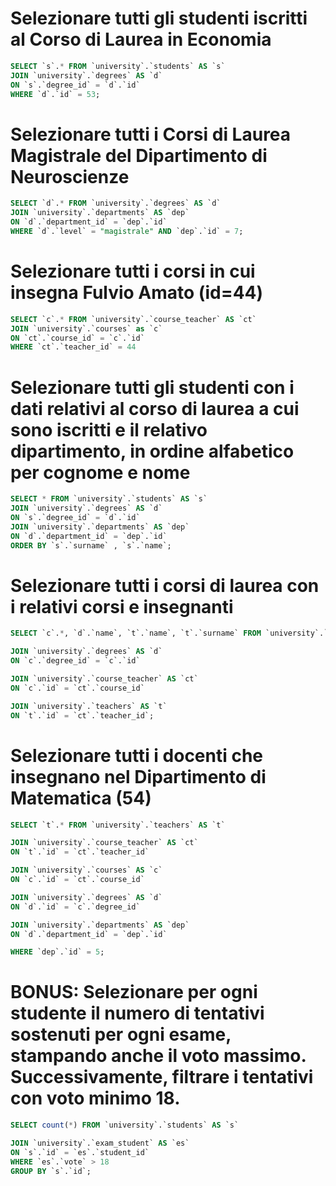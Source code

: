 # Selezionare tutti gli studenti iscritti al Corso di Laurea in Economia

```sql
SELECT `s`.* FROM `university`.`students` AS `s`
JOIN `university`.`degrees` AS `d`
ON `s`.`degree_id` = `d`.`id`
WHERE `d`.`id` = 53;
```

# Selezionare tutti i Corsi di Laurea Magistrale del Dipartimento di Neuroscienze

```sql
SELECT `d`.* FROM `university`.`degrees` AS `d`
JOIN `university`.`departments` AS `dep`
ON `d`.`department_id` = `dep`.`id`
WHERE `d`.`level` = "magistrale" AND `dep`.`id` = 7;
```

# Selezionare tutti i corsi in cui insegna Fulvio Amato (id=44)

```sql
SELECT `c`.* FROM `university`.`course_teacher` AS `ct`
JOIN `university`.`courses` as `c`
ON `ct`.`course_id` = `c`.`id`
WHERE `ct`.`teacher_id` = 44
```

# Selezionare tutti gli studenti con i dati relativi al corso di laurea a cui sono iscritti e il relativo dipartimento, in ordine alfabetico per cognome e nome

```sql
SELECT * FROM `university`.`students` AS `s`
JOIN `university`.`degrees` AS `d`
ON `s`.`degree_id` = `d`.`id`
JOIN `university`.`departments` AS `dep`
ON `d`.`department_id` = `dep`.`id`
ORDER BY `s`.`surname` , `s`.`name`;
```

# Selezionare tutti i corsi di laurea con i relativi corsi e insegnanti

```sql
SELECT `c`.*, `d`.`name`, `t`.`name`, `t`.`surname` FROM `university`.`courses` AS `c`

JOIN `university`.`degrees` AS `d`
ON `c`.`degree_id` = `c`.`id`

JOIN `university`.`course_teacher` AS `ct`
ON `c`.`id` = `ct`.`course_id`

JOIN `university`.`teachers` AS `t`
ON `t`.`id` = `ct`.`teacher_id`;
```

# Selezionare tutti i docenti che insegnano nel Dipartimento di Matematica (54)

```sql
SELECT `t`.* FROM `university`.`teachers` AS `t`

JOIN `university`.`course_teacher` AS `ct`
ON `t`.`id` = `ct`.`teacher_id`

JOIN `university`.`courses` AS `c`
ON `c`.`id` = `ct`.`course_id`

JOIN `university`.`degrees` AS `d`
ON `d`.`id` = `c`.`degree_id`

JOIN `university`.`departments` AS `dep`
ON `d`.`department_id` = `dep`.`id`

WHERE `dep`.`id` = 5;
```

# BONUS: Selezionare per ogni studente il numero di tentativi sostenuti per ogni esame, stampando anche il voto massimo. Successivamente, filtrare i tentativi con voto minimo 18.

```sql
SELECT count(*) FROM `university`.`students` AS `s`

JOIN `university`.`exam_student` AS `es`
ON `s`.`id` = `es`.`student_id`
WHERE `es`.`vote` > 18
GROUP BY `s`.`id`;
```
